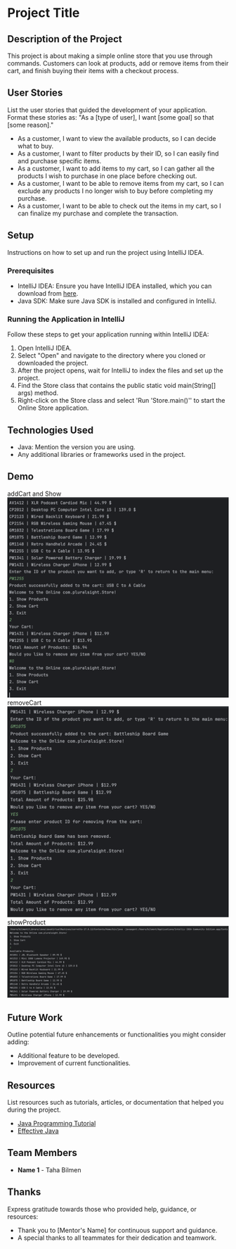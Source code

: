 # Project Title

## Description of the Project

This project is about making a simple online store that you use through commands. Customers can look at products, add or remove items from their cart, and finish buying their items with a checkout process.


## User Stories

List the user stories that guided the development of your application. Format these stories as: "As a [type of user], I want [some goal] so that [some reason]."

- As a customer, I want to view the available products, so I can decide what to buy.
- As a customer, I want to filter products by their ID, so I can easily find and purchase specific items.
- As a customer, I want to add items to my cart, so I can gather all the products I wish to purchase in one place before checking out.
- As a customer, I want to be able to remove items from my cart, so I can exclude any products I no longer wish to buy before completing my purchase.
- As a customer, I want to be able to check out the items in my cart, so I can finalize my purchase and complete the transaction.

## Setup

Instructions on how to set up and run the project using IntelliJ IDEA.

### Prerequisites

- IntelliJ IDEA: Ensure you have IntelliJ IDEA installed, which you can download from [here](https://www.jetbrains.com/idea/download/).
- Java SDK: Make sure Java SDK is installed and configured in IntelliJ.

### Running the Application in IntelliJ

Follow these steps to get your application running within IntelliJ IDEA:

1. Open IntelliJ IDEA.
2. Select "Open" and navigate to the directory where you cloned or downloaded the project.
3. After the project opens, wait for IntelliJ to index the files and set up the project.
4. Find the Store class that contains the public static void main(String[] args) method.
5. Right-click on the Store class and select 'Run 'Store.main()'' to start the Online Store application.

## Technologies Used

- Java: Mention the version you are using.
- Any additional libraries or frameworks used in the project.

## Demo

addCart and Show ![addCart and Show.png](imgs/addCart%20and%20Show.png)
removeCart ![removeCart.png](imgs/removeCart.png)
showProduct ![showProducts.png](imgs/showProducts.png)

## Future Work

Outline potential future enhancements or functionalities you might consider adding:

- Additional feature to be developed.
- Improvement of current functionalities.

## Resources

List resources such as tutorials, articles, or documentation that helped you during the project.

- [Java Programming Tutorial](https://www.example.com)
- [Effective Java](https://www.example.com)

## Team Members

- **Name 1** - Taha Bilmen

## Thanks

Express gratitude towards those who provided help, guidance, or resources:

- Thank you to [Mentor's Name] for continuous support and guidance.
- A special thanks to all teammates for their dedication and teamwork.